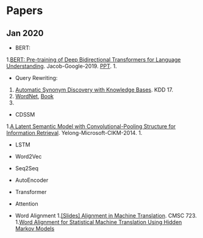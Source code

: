 # Papers

## Jan 2020

- BERT:

1.[BERT: Pre-training of Deep Bidirectional Transformers for Language Understanding](https://arxiv.org/pdf/1810.04805.pdf). Jacob-Google-2019. [PPT](https://nlp.stanford.edu/seminar/details/jdevlin.pdf).
1.

- Query Rewriting:

1. [Automatic Synonym Discovery with Knowledge Bases](https://arxiv.org/pdf/1706.08186.pdf). KDD 17. 
1. [WordNet](https://wordnet.princeton.edu/), [Book](https://books.google.co.jp/books?hl=en&lr=&id=Rehu8OOzMIMC&oi=fnd&pg=PR11&dq=WordNet:+A+Lexical+Database+for+English&ots=IrngJjVXca&sig=bDAhMX5l2zLFZ-_YenIypho4lb0#v=onepage&q=WordNet%3A%20A%20Lexical%20Database%20for%20English&f=false)
1. 

- CDSSM

1.[A Latent Semantic Model with Convolutional-Pooling Structure for Information Retrieval](https://www.iro.umontreal.ca/~lisa/pointeurs/ir0895-he-2.pdf). Yelong-Microsoft-CIKM-2014.
1.

- LSTM


- Word2Vec


- Seq2Seq


- AutoEncoder


- Transformer



- Attention


- Word Alignment
1.[[Slides] Alignment in Machine Translation](http://www.cs.umd.edu/class/fall2016/cmsc723/slides/slides_18.pdf). CMSC 723.
1.[Word Alignment for Statistical Machine Translation Using Hidden Markov Models](https://www.cs.sfu.ca/~anoop/students/anahita_mansouri/anahita-depth-report.pdf)

